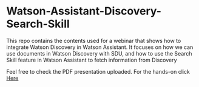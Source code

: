 # Watson-Assistant-Discovery-Search-Skill
This repo contains the contents used for a webinar that shows how to integrate Watson Discovery in Watson Assistant. It focuses on how we can use documents in Watson Discovery with SDU, and how to use the Search Skill feature in Watson Assistant to fetch information from Discovery

Feel free to check the PDF presentation uploaded.
For the hands-on click [Here](http://ibm.biz/SS-CodeLab)
